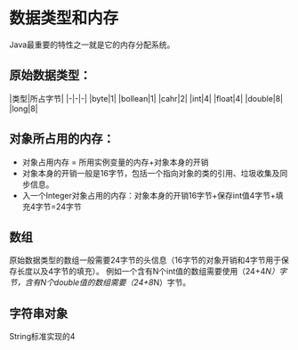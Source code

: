 # 数据类型和内存

Java最重要的特性之一就是它的内存分配系统。

## 原始数据类型：

|类型|所占字节|
|-|-|-|
|byte|1|
|bollean|1|
|cahr|2|
|int|4|
|float|4|
|double|8|
|long|8|

## 对象所占用的内存：

- 对象占用内存 = 所用实例变量的内存+对象本身的开销
- 对象本身的开销一般是16字节，包括一个指向对象的类的引用、垃圾收集及同步信息。
- 入一个Integer对象占用的内存：对象本身的开销16字节+保存int值4字节+填充4字节=24字节

## 数组

原始数据类型的数组一般需要24字节的头信息（16字节的对象开销和4字节用于保存长度以及4字节的填充）。
例如一个含有N个int值的数组需要使用（24+4*N）字节，含有N个double值的数组需要（24+8*N）字节。

## 字符串对象

String标准实现的4




 